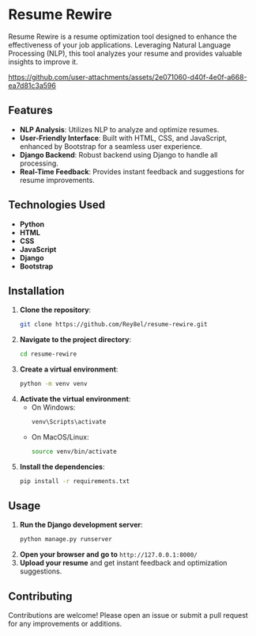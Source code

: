 # Resume Rewire

Resume Rewire is a resume optimization tool designed to enhance the effectiveness of your job applications. Leveraging Natural Language Processing (NLP), this tool analyzes your resume and provides valuable insights to improve it.

https://github.com/user-attachments/assets/2e071060-d40f-4e0f-a668-ea7d81c3a596

## Features

- **NLP Analysis**: Utilizes NLP to analyze and optimize resumes.
- **User-Friendly Interface**: Built with HTML, CSS, and JavaScript, enhanced by Bootstrap for a seamless user experience.
- **Django Backend**: Robust backend using Django to handle all processing.
- **Real-Time Feedback**: Provides instant feedback and suggestions for resume improvements.

## Technologies Used

- **Python**
- **HTML**
- **CSS**
- **JavaScript**
- **Django**
- **Bootstrap**

## Installation

1. **Clone the repository**:
    ```bash
    git clone https://github.com/Rey8el/resume-rewire.git
    ```
2. **Navigate to the project directory**:
    ```bash
    cd resume-rewire
    ```
3. **Create a virtual environment**:
    ```bash
    python -m venv venv
    ```
4. **Activate the virtual environment**:
    - On Windows:
        ```bash
        venv\Scripts\activate
        ```
    - On MacOS/Linux:
        ```bash
        source venv/bin/activate
        ```
5. **Install the dependencies**:
    ```bash
    pip install -r requirements.txt
    ```

## Usage

1. **Run the Django development server**:
    ```bash
    python manage.py runserver
    ```
2. **Open your browser and go to** `http://127.0.0.1:8000/`
3. **Upload your resume** and get instant feedback and optimization suggestions.

## Contributing

Contributions are welcome! Please open an issue or submit a pull request for any improvements or additions.

